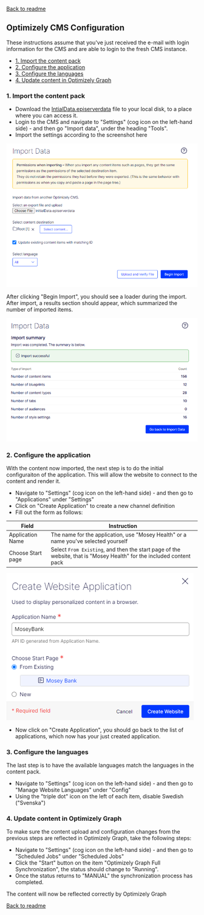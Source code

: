 [Back to readme](../README.md)
## Optimizely CMS Configuration <!-- omit in toc -->
These instructions assume that you've just received the e-mail with login information for the CMS and are able to login to the fresh CMS instance.

- [1. Import the content pack](#1-import-the-content-pack)
- [2. Configure the application](#2-configure-the-application)
- [3. Configure the languages](#3-configure-the-languages)
- [4. Update content in Optimizely Graph](#4-update-content-in-optimizely-graph)

### 1. Import the content pack

- Download the [IntialData.episerverdata](../InitialData.episerverdata) file to your local disk, to a place where you can access it.
- Login to the CMS and navigate to "Settings" (cog icon on the left-hand side) - and then go "Import data", under the heading "Tools".
- Import the settings according to the screenshot here

![Alt text](./cms-import.png "Import settings")

After clicking "Begin Import", you should see a loader during the import. After import, a results section should appear, which summarized the number of imported items.

![Alt text](./cms-import-success.png "Import successful")

### 2. Configure the application
With the content now imported, the next step is to do the initial configuraiton of the application. This will allow the website to connect to the content and render it.

- Navigate to "Settings" (cog icon on the left-hand side) - and then go to "Applications" under "Settings"
- Click on "Create Application" to create a new channel definition
- Fill out the form as follows:


| Field | Instruction |
| - | - |
| Application Name | The name for the application, use "Mosey Health" or a name you've selected yourself
| Choose Start page | Select `From Existing`, and then the start page of the website, that is "Mosey Health" for the included content pack |

![Alt text](./cms-site1.png "Create website")

- Now click on "Create Application", you should go back to the list of applications, which now has your just created application.

### 3. Configure the languages
The last step is to have the available languages match the languages in the content pack.

- Navigate to "Settings" (cog icon on the left-hand side) - and then go to "Manage Website Languages" under "Config"
- Using the "triple dot" icon on the left of each item, disable Swedish ("Svenska")

### 4. Update content in Optimizely Graph
To make sure the content upload and configuration changes from the previous steps are reflected in Optimizely Graph, take the following steps:

- Navigate to "Settings" (cog icon on the left-hand side) - and then go to "Scheduled Jobs" under "Scheduled Jobs"
- Click the "Start" button on the item "Optimizely Graph Full Synchronization", the status should change to "Running".
- Once the status returns to "MANUAL" the synchronization process has completed.

The content will now be reflected correctly by Optimizely Graph

[Back to readme](../README.md)